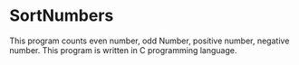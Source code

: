 # SortNumbers
This program counts even number, odd Number, positive number, negative number. This program is written in C programming language.
